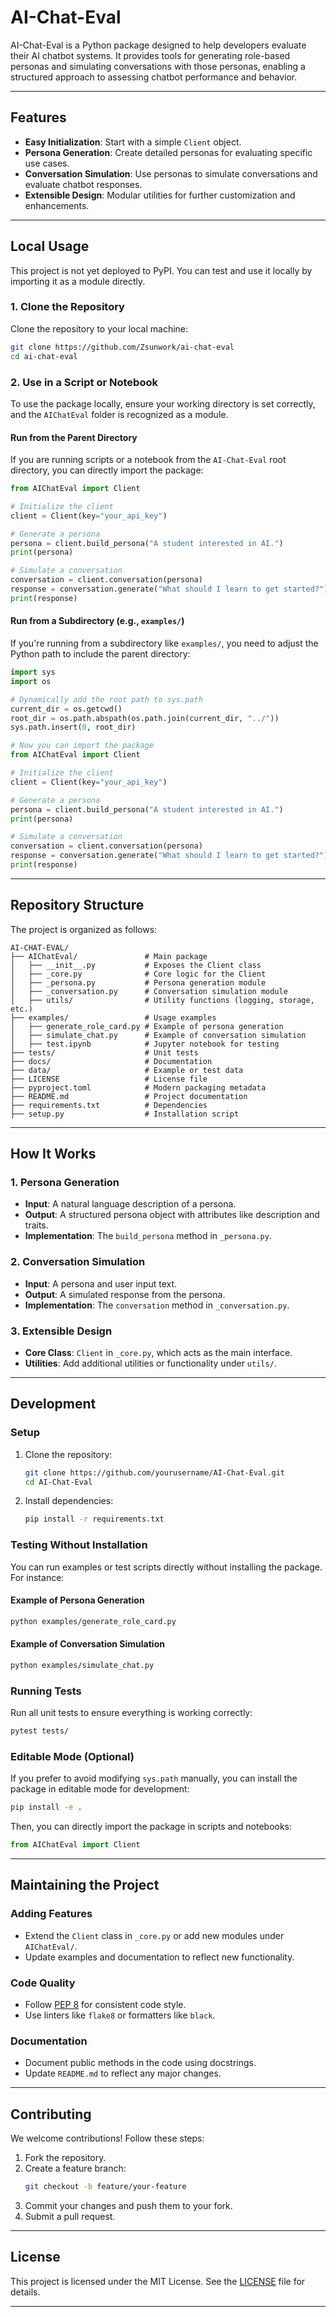 
# **AI-Chat-Eval**

AI-Chat-Eval is a Python package designed to help developers evaluate their AI chatbot systems. It provides tools for generating role-based personas and simulating conversations with those personas, enabling a structured approach to assessing chatbot performance and behavior.

---

## **Features**

- **Easy Initialization**: Start with a simple `Client` object.
- **Persona Generation**: Create detailed personas for evaluating specific use cases.
- **Conversation Simulation**: Use personas to simulate conversations and evaluate chatbot responses.
- **Extensible Design**: Modular utilities for further customization and enhancements.

---

## **Local Usage**

This project is not yet deployed to PyPI. You can test and use it locally by importing it as a module directly.

### **1. Clone the Repository**

Clone the repository to your local machine:

```bash
git clone https://github.com/Zsunwork/ai-chat-eval
cd ai-chat-eval
```

### **2. Use in a Script or Notebook**

To use the package locally, ensure your working directory is set correctly, and the `AIChatEval` folder is recognized as a module.

#### **Run from the Parent Directory**
If you are running scripts or a notebook from the `AI-Chat-Eval` root directory, you can directly import the package:

```python
from AIChatEval import Client

# Initialize the client
client = Client(key="your_api_key")

# Generate a persona
persona = client.build_persona("A student interested in AI.")
print(persona)

# Simulate a conversation
conversation = client.conversation(persona)
response = conversation.generate("What should I learn to get started?")
print(response)
```

#### **Run from a Subdirectory (e.g., `examples/`)**
If you're running from a subdirectory like `examples/`, you need to adjust the Python path to include the parent directory:

```python
import sys
import os

# Dynamically add the root path to sys.path
current_dir = os.getcwd()
root_dir = os.path.abspath(os.path.join(current_dir, "../"))
sys.path.insert(0, root_dir)

# Now you can import the package
from AIChatEval import Client

# Initialize the client
client = Client(key="your_api_key")

# Generate a persona
persona = client.build_persona("A student interested in AI.")
print(persona)

# Simulate a conversation
conversation = client.conversation(persona)
response = conversation.generate("What should I learn to get started?")
print(response)
```

---

## **Repository Structure**

The project is organized as follows:

```plaintext
AI-CHAT-EVAL/
├── AIChatEval/               # Main package
│   ├── __init__.py           # Exposes the Client class
│   ├── _core.py              # Core logic for the Client
│   ├── _persona.py           # Persona generation module
│   ├── _conversation.py      # Conversation simulation module
│   ├── utils/                # Utility functions (logging, storage, etc.)
├── examples/                 # Usage examples
│   ├── generate_role_card.py # Example of persona generation
│   ├── simulate_chat.py      # Example of conversation simulation
│   ├── test.ipynb            # Jupyter notebook for testing
├── tests/                    # Unit tests
├── docs/                     # Documentation
├── data/                     # Example or test data
├── LICENSE                   # License file
├── pyproject.toml            # Modern packaging metadata
├── README.md                 # Project documentation
├── requirements.txt          # Dependencies
├── setup.py                  # Installation script
```

---

## **How It Works**

### **1. Persona Generation**
- **Input**: A natural language description of a persona.
- **Output**: A structured persona object with attributes like description and traits.
- **Implementation**: The `build_persona` method in `_persona.py`.

### **2. Conversation Simulation**
- **Input**: A persona and user input text.
- **Output**: A simulated response from the persona.
- **Implementation**: The `conversation` method in `_conversation.py`.

### **3. Extensible Design**
- **Core Class**: `Client` in `_core.py`, which acts as the main interface.
- **Utilities**: Add additional utilities or functionality under `utils/`.

---

## **Development**

### **Setup**
1. Clone the repository:
   ```bash
   git clone https://github.com/yourusername/AI-Chat-Eval.git
   cd AI-Chat-Eval
   ```

2. Install dependencies:
   ```bash
   pip install -r requirements.txt
   ```

### **Testing Without Installation**
You can run examples or test scripts directly without installing the package. For instance:

#### Example of Persona Generation
```bash
python examples/generate_role_card.py
```

#### Example of Conversation Simulation
```bash
python examples/simulate_chat.py
```

### **Running Tests**
Run all unit tests to ensure everything is working correctly:

```bash
pytest tests/
```

### **Editable Mode (Optional)**
If you prefer to avoid modifying `sys.path` manually, you can install the package in editable mode for development:

```bash
pip install -e .
```

Then, you can directly import the package in scripts and notebooks:

```python
from AIChatEval import Client
```

---

## **Maintaining the Project**

### **Adding Features**
- Extend the `Client` class in `_core.py` or add new modules under `AIChatEval/`.
- Update examples and documentation to reflect new functionality.

### **Code Quality**
- Follow [PEP 8](https://pep8.org/) for consistent code style.
- Use linters like `flake8` or formatters like `black`.

### **Documentation**
- Document public methods in the code using docstrings.
- Update `README.md` to reflect any major changes.

---

## **Contributing**

We welcome contributions! Follow these steps:

1. Fork the repository.
2. Create a feature branch:
   ```bash
   git checkout -b feature/your-feature
   ```
3. Commit your changes and push them to your fork.
4. Submit a pull request.

---

## **License**

This project is licensed under the MIT License. See the [LICENSE](LICENSE) file for details.

---
